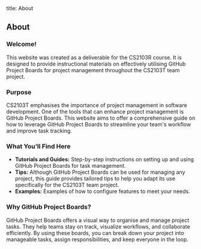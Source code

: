 <frontmatter>
  title: About
</frontmatter>

<br>

## About

<div class="container">
    <div class="content">
        <h3>Welcome!</h3>
        <p>This website was created as a deliverable for the CS2103R course. It is designed to provide instructional 
            materials on effectively utilising GitHub Project Boards for project management throughout 
            the CS2103T team project.</p>
        <h3>Purpose</h3>
        <p>CS2103T emphasises the importance of project management in software development. 
            One of the tools that can enhance project management is GitHub Project Boards. 
            This website aims to offer a comprehensive guide on how to leverage GitHub Project Boards to streamline your 
            team's workflow and improve task tracking.</p>
        <h3>What You’ll Find Here</h3>
        <ul>
            <li><strong>Tutorials and Guides:</strong> Step-by-step instructions on setting up and using GitHub 
                        Project Boards for task management.</li>
            <li><strong>Tips:</strong> Although GitHub Project Boards can be used for managing any project, 
                        this guide provides tailored tips to help you adapt its use specifically for the 
                        CS2103T team project.</li>
            <li><strong>Examples:</strong> Examples of how to configure features to meet your needs.</li>
        </ul>
        <h3>Why GitHub Project Boards?</h3>
        <p>GitHub Project Boards offers a visual way to organise and manage project tasks. 
            They help teams stay on track, visualize workflows, and collaborate efficiently. By using these boards, 
            you can break down your project into manageable tasks, assign responsibilities, and keep everyone in the loop.</p>
    </div>
</div>
